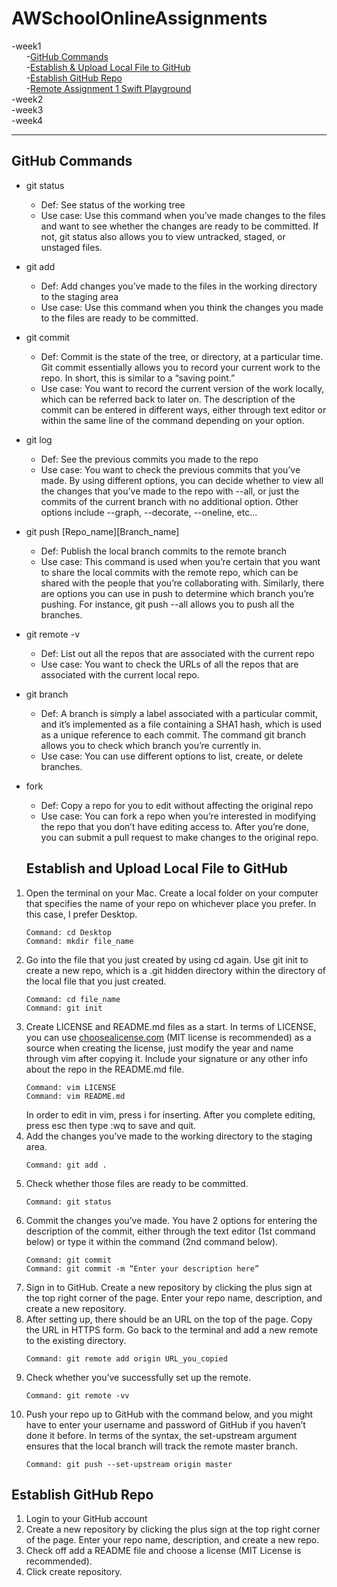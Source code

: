 # AWSchoolOnlineAssignments
-week1 <br />
&nbsp; &nbsp; &nbsp; -[GitHub Commands](#github-commands) <br />
&nbsp; &nbsp; &nbsp; -[Establish & Upload Local File to GitHub](#establish-and-upload-local-file-to-github) <br />
&nbsp; &nbsp; &nbsp; -[Establish GitHub Repo](#establish-github-repo) <br />
&nbsp; &nbsp; &nbsp; -[Remote Assignment 1 Swift Playground](https://github.com/eleanorpeng/AWSchoolOnlineAssignments/blob/master/Eleanor_RemoteAssignment1.playground.zip) <br />
-week2 <br />
-week3 <br />
-week4 <br />

---

## GitHub Commands
* git status
  * Def: See status of the working tree
  * Use case: Use this command when you’ve made changes to the files and want to see whether the changes are ready to be committed. If not, git status also allows you to view untracked, staged, or unstaged files.
* git add
  * Def: Add changes you’ve made to the files in the working directory to the staging area
  * Use case: Use this command when you think the changes you made to the files are ready to be committed.
* git commit
  * Def: Commit is the state of the tree, or directory, at a particular time. Git commit essentially allows you to record your current work to the repo. In short, this is similar to a “saving point.”
  * Use case: You want to record the current version of the work locally, which can be referred back to later on. The description of the commit can be entered in different ways, either through text editor or within the same line of the command depending on your option.
* git log 
  * Def: See the previous commits you made to the repo
  * Use case: You want to check the previous commits that you’ve made. By using different options, you can decide whether to view all the changes that you’ve made to the repo with --all, or just the commits of the current branch with no additional option. Other options include --graph, --decorate, --oneline, etc...
* git push [Repo_name][Branch_name]
  * Def: Publish the local branch commits to the remote branch
  * Use case: This command is used when you’re certain that you want to share the local commits with the remote repo, which can be shared with the people that you’re collaborating with. Similarly, there are options you can use in push to determine which branch you’re pushing. For instance, git push --all allows you to push all the branches.
* git remote -v
  * Def: List out all the repos that are associated with the current repo
  * Use case: You want to check the URLs of all the repos that are associated with the current local repo.
* git branch 
  * Def: A branch is simply a label associated with a particular commit, and it’s implemented as a file containing a SHA1 hash, which is used as a unique reference to each commit. The command git branch allows you to check which branch you’re currently in.
  * Use case: You can use different options to list, create, or delete branches.
* fork
  * Def: Copy a repo for you to edit without affecting the original repo
  * Use case: You can fork a repo when you’re interested in modifying the repo that you don’t have editing access to. After you’re done, you can submit a pull request to make changes to the original repo. 
  
  ## Establish and Upload Local File to GitHub
1. Open the terminal on your Mac. Create a local folder on your computer that specifies the name of your repo on whichever place you prefer. In this case, I prefer Desktop. 
     ```
     Command: cd Desktop 
     Command: mkdir file_name 
     ```
2. Go into the file that you just created by using cd again. Use git init to create a new repo, which is a .git hidden directory within the directory of the local file that you just created. 
     ```
     Command: cd file_name 
     Command: git init
     ```
3. Create LICENSE and README.md files as a start. In terms of LICENSE, you can use [choosealicense.com](https://choosealicense.com/) (MIT license is recommended) as a source when creating the license, just modify the year and name through vim after copying it. Include your signature or any other info about the repo in the README.md file. 
     ```
     Command: vim LICENSE 
     Command: vim README.md 
     ```
   In order to edit in vim, press i for inserting. After you complete editing, press esc then type :wq to save and quit.
 4. Add the changes you’ve made to the working directory to the staging area. 
     ```
     Command: git add .
     ```
 5. Check whether those files are ready to be committed. 
     ```
     Command: git status
     ```
 6. Commit the changes you’ve made. You have 2 options for entering the description of the commit, either through the text editor (1st command below) or type it within the command (2nd command below). 
     ```
     Command: git commit 
     Command: git commit -m “Enter your description here”
     ```
 7. Sign in to GitHub. Create a new repository by clicking the plus sign at the top right corner of the page. Enter your repo name, description, and create a new repository.
 8. After setting up, there should be an URL on the top of the page. Copy the URL in HTTPS form. Go back to the terminal and add a new remote to the existing directory.  
     ```
     Command: git remote add origin URL_you_copied
     ```
 9. Check whether you’ve successfully set up the remote. 
     ```
     Command: git remote -vv 
     ```
 10. Push your repo up to GitHub with the command below, and you might have to enter your username and password of GitHub if you haven’t done it before. In terms of the syntax, the set-upstream argument ensures that the local branch will track the remote master branch.
     ```
     Command: git push --set-upstream origin master
     ```

## Establish GitHub Repo
1. Login to your GitHub account
2. Create a new repository by clicking the plus sign at the top right corner of the page. Enter your repo name, description, and create a new repo.
3. Check off add a README file and choose a license (MIT License is recommended).
4. Click create repository. 
